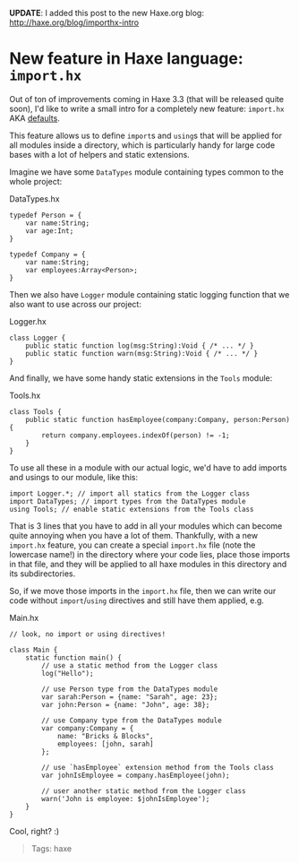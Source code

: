 **UPDATE**: I added this post to the new Haxe.org blog: http://haxe.org/blog/importhx-intro

# New feature in Haxe language: `import.hx`

Out of ton of improvements coming in Haxe 3.3 (that will be released quite soon), I'd like to write a small intro for a completely new feature: `import.hx` AKA [defaults](https://github.com/HaxeFoundation/haxe/issues/1138).

This feature allows us to define `import`s and `using`s that will be applied for all modules inside a directory, which is particularly handy for large code bases with a lot of helpers and static extensions.

Imagine we have some `DataTypes` module containing types common to the whole project:

DataTypes.hx

    typedef Person = {
        var name:String;
        var age:Int;
    }
    
    typedef Company = {
        var name:String;
        var employees:Array<Person>;
    }

Then we also have `Logger` module containing static logging function that we also want to use across our project:

Logger.hx

    class Logger {
        public static function log(msg:String):Void { /* ... */ }
        public static function warn(msg:String):Void { /* ... */ }
    }

And finally, we have some handy static extensions in the `Tools` module:

Tools.hx

    class Tools {
        public static function hasEmployee(company:Company, person:Person) {
            return company.employees.indexOf(person) != -1;
        }
    }

To use all these in a module with our actual logic, we'd have to add imports and usings to our module, like this:

    import Logger.*; // import all statics from the Logger class
    import DataTypes; // import types from the DataTypes module
    using Tools; // enable static extensions from the Tools class

That is 3 lines that you have to add in all your modules which can become quite annoying when you have a lot of them. Thankfully, with a new `import.hx` feature, you can create a special `import.hx` file (note the lowercase name!) in the directory where your code lies, place those imports in that file, and they will be applied to all haxe modules in this directory and its subdirectories.

So, if we move those imports in the `import.hx` file, then we can write our code without `import`/`using` directives and still have them applied, e.g.

Main.hx

    // look, no import or using directives!

    class Main {
        static function main() {
            // use a static method from the Logger class
            log("Hello");

            // use Person type from the DataTypes module
            var sarah:Person = {name: "Sarah", age: 23}; 
            var john:Person = {name: "John", age: 38};

            // use Company type from the DataTypes module
            var company:Company = {
                name: "Bricks & Blocks",
                employees: [john, sarah]
            };

            // use `hasEmployee` extension method from the Tools class
            var johnIsEmployee = company.hasEmployee(john);

            // user another static method from the Logger class
            warn('John is employee: $johnIsEmployee');
        }
    }

Cool, right? :) </person>

> Tags: haxe